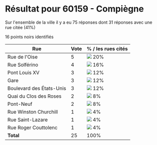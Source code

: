 # Résultat pour 60159 - Compiègne

Sur l'ensemble de la ville il y a eu 75 réponses dont 31 réponses avec une rue citée (41%)

16 points noirs identifiés

| Rue | Vote | % / les rues cités|
|-----|------|-------------------|
| Rue de l'Oise | 5 | <img src="../../img/bar_20.gif" />&nbsp;20%|
| Rue Solférino | 4 | <img src="../../img/bar_16.gif" />&nbsp;16%|
| Pont Louis XV | 3 | <img src="../../img/bar_12.gif" />&nbsp;12%|
| Gare | 3 | <img src="../../img/bar_12.gif" />&nbsp;12%|
| Boulevard des États-Unis | 3 | <img src="../../img/bar_12.gif" />&nbsp;12%|
| Quai du Clos des Roses | 2 | <img src="../../img/bar_8.gif" />&nbsp;8%|
| Pont-Neuf | 2 | <img src="../../img/bar_8.gif" />&nbsp;8%|
| Rue Winston Churchill | 1 | <img src="../../img/bar_4.gif" />&nbsp;4%|
| Rue Saint-Lazare | 1 | <img src="../../img/bar_4.gif" />&nbsp;4%|
| Rue Roger Couttolenc | 1 | <img src="../../img/bar_4.gif" />&nbsp;4%|
| **Total** | 25 | 100%|
